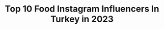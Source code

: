 ---
title: Top 10 Food Instagram Influencers In Turkey in 2023
description: >-
  Find top food Instagram influencers in Turkey in 2023. Most popular hashtags: #istanbul #travel #travelblogger #gezilecekyerler.
platform: Instagram
hits: 703
text_top: Identify the top-rated Instagram accounts on inBeat.
text_bottom: Our platform aggregates 703 Instagram influencers like this in Turkey for you to contact.
profiles:
  - username: "wemovedabroad"
    fullname: >-
      ALEX & LUCILLE
    bio: >-
      ✈ sharing the precious travel moments in between food poisonings and sleeping on public transport ⚑ now: home 🇺🇸 ↡ OUR TRAVEL BLOG
    location: "Turkey"
    followers: 14129
    engagement: 1426
    commentsToLikes: 0.069510
    id: ck0tuu3be8o460i19gfmksiv9
    verified: false
    hashtags: "#backpackersintheworld, #egypt, #travelbloggers, #passportready"
  - username: "orasiseninburasibenim"
    fullname: >-
      Gizem Yüksel
    bio: >-
      Milliyet Tatil Yazarı✍🏼 Travel | Lifestyle | Food Blog⬇️ California Road Trip yayında⬇️
    location: "Turkey"
    followers: 19505
    engagement: 870
    commentsToLikes: 0.457252
    id: ck9wfvjrmqogg0j7814abqbqs
    verified: false
    hashtags: "#ig, #gezginlerbirarada, #geziyorum, #travelgram"
  - username: "bujuyollarda"
    fullname: >-
      BURCU ✈Travel Addict
    bio: >-
      Travel | Hotel | Food ❀Die with your memories,not your dreams❀ ♡ @ustunyollarda ✉ info@bujuyollarda.com www.bujuyollarda.com
    location: "Turkey"
    followers: 16823
    engagement: 721
    commentsToLikes: 0.217073
    id: ck6u2ot43t20x0j71wop70ogi
    verified: false
    hashtags: "#traveltheworld, #bujuyollarda, #travelblogger, #travelturkey"
  - username: "selenajinah"
    fullname: >-
      𝐒𝐞𝐥𝐞𝐧 𝐀𝐣𝐢𝐧𝐚𝐡 سيلين عجينة
    bio: >-
      Lifestyle | Fashion | Food | Photography 📍Jeddah, Saudi Arabia 🇸🇦 Founder: @byselenajinah
    location: "Turkey"
    followers: 53557
    engagement: 415
    commentsToLikes: 0.073536
    id: ckapcghj43pwn0i782volq8v1
    verified: false
    hashtags: "#riyadh, #art, #lifeinsaudiarabia, #islam"
  - username: "muhendisbirkadin"
    fullname: >-
      Ayça Aydın 🧿
    bio: >-
      📌Lifestyle | Food | Travel | Beauty 👷🏻‍♀️İnşaat Mühendisi 👩🏻‍💻 Inf.Mark. & Event Hosting 📍İzmir Pr&Mekan Tanıtımları: Mail/Dm
    location: "Turkey"
    followers: 78560
    engagement: 269
    commentsToLikes: 0.217945
    id: ck8t3fiwe32ch0j786o58wssv
    verified: false
    hashtags: "#bucayikesfet, #izmirblogger, #kahvalt, #izmirdeyasam"
  - username: "gulsahsenalpsevinc"
    fullname: >-
      𝗚𝘂𝗹𝘀𝗮𝗵 𝗦𝗲𝗻𝗮𝗹𝗽 𝗦𝗲𝘃i𝗻𝗰
    bio: >-
      🌏Travel / 🍽🥤Food&Drink / YouTube’/ 📍ANKARA / 📥 PR:gulsahsenalp@gmail.com
    location: "Turkey"
    followers: 15416
    engagement: 633
    commentsToLikes: 0.046919
    id: ckaoyf7emh9pn0i78g75bpriq
    verified: false
    hashtags: "#geziyorum, #africasafaris, #karavangu, #gezginyas"
  - username: "its_fama"
    fullname: >-
      Fatima
    bio: >-
      PhD in SE👩‍🎓 | Doll's Mom 🤱 Traveler✈️ | Foodie🌮 | Makeup Lover💄 Follow for daily stories 🎥 Pakistani based in Istanbul 🇵🇰 🇹🇷 DM for collaboration
    location: "Turkey"
    followers: 16676
    engagement: 195
    commentsToLikes: 0.115854
    id: ck8t4eqqz6iuu0j78g7tw59ry
    verified: false
    hashtags: "#multan, #malaysia, #istanbulturkey, #pakistan"
  - username: "hulyaakcaofficial"
    fullname: >-
      Hülya Akça
    bio: >-
      ♡ Digital Content Creator ♡ Lifestyle | Beauty | Mia | Food & More • Political Science & International Relations • Mail or DM for business Turkey🇹🇷
    location: "Turkey"
    followers: 40355
    engagement: 161
    commentsToLikes: 0.030868
    id: ck0u6kg2q25fc0i19cbyqg9vm
    verified: false
    hashtags: "#lostinwonder, #watch, #maskemvarken, #camgibicilt"
  - username: "gezginonerisi"
    fullname: >-
      Zeynep
    bio: >-
      Gezgin Gözüyle Ürün| Mekan | Gezi önerileri -Milliyet Favori Lezzetler Yazarı -Travel & Food & Lifestyle -İletişim: DM & gezginonerisi@gmail.com
    location: "Turkey"
    followers: 145944
    engagement: 132
    commentsToLikes: 0.055894
    id: ck8tbfw6yvi1w0j785lowufpc
    verified: false
    hashtags: "#gezginonerisi, #kapadokya, #go, #goturkey"
  - username: "i_clairie_"
    fullname: >-
      ᏟᏞᎪᎥᏒᎥᎬ ✈️
    bio: >-
      Cypriot Traveller 🌎 A seeker of everyday magic 💫 #wanderlust #traveldiary #foodtasting #worldtodolist #sharingmoments #cypriottraveller
    location: "Turkey"
    followers: 8206
    engagement: 807
    commentsToLikes: 0.014368
    id: ck0vx3qpewzob0i19lcbs9a0f
    verified: false
    hashtags: "#visitgreece, #forevercyprus, #kalopanagiotis, #korakonisi"
---